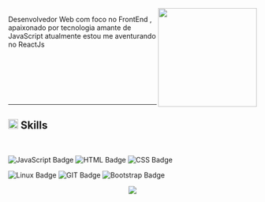 
<img align="right" width="200px" src="https://media.tenor.com/images/df8c44a1d20ab367fdcb21880985fd33/tenor.gif">

<p>
Desenvolvedor Web com foco no FrontEnd , apaixonado por tecnologia amante de JavaScript atualmente estou me aventurando no ReactJs 
</p>

<br><br><br><br><br>

---

## <img class="emoji" alt="hammer_and_wrench" height="20" width="20" src="https://github.githubassets.com/images/icons/emoji/unicode/1f6e0.png"> Skills

<br>
<div>


![JavaScript Badge](https://img.shields.io/badge/-JavaScript-%23F7DF1E?logo=javascript&logoColor=white)
![HTML Badge](https://img.shields.io/badge/-HTML-%23E34F26?logo=html5&logoColor=white)
![CSS Badge](https://img.shields.io/badge/-CSS-%231572B6?logo=css3&logoColor=white)



![Linux Badge](https://img.shields.io/badge/-Linux-%23FCC624?logo=linux&logoColor=white)
![GIT Badge](https://img.shields.io/badge/-GIT-%23F05032?logo=git&logoColor=white)
![Bootstrap Badge](https://img.shields.io/badge/-Bootstrap-%23563D7C?logo=bootstrap&logoColor=white)

</div>

<p align = "center">
  <img src = "https://github-readme-stats.vercel.app/api?username=brunofariasdev&show_icons=true&theme=algolia&line_height=27">
</p>
